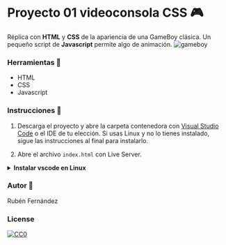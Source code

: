 # Proyecto 01 videoconsola CSS :video_game:

Réplica con **HTML** y **CSS** de la apariencia de una GameBoy clásica. Un pequeño script de **Javascript** permite algo de animación.
![gameboy](https://user-images.githubusercontent.com/65553496/109416194-05526d80-79bd-11eb-89be-0745882373c7.gif)

### Herramientas :hammer:

- HTML
- CSS
- Javascript

### Instrucciones :page_facing_up:

1. Descarga el proyecto y abre la carpeta contenedora con [Visual Studio Code](https://code.visualstudio.com/) o el IDE de tu elección. Si usas Linux y no lo tienes instalado, sigue las instrucciones al final para instalarlo.

2. Abre el archivo <span>`index.html`<span> con Live Server.

<details><summary><b>Instalar vscode en Linux</b></summary><br>

1. Descarga el paquete `.deb` de la web de [Visual Studio Code](https://code.visualstudio.com/)<br>
2. Dirigete a la carpeta en la que de has descargado el fichero.
3. Ejecuta:

   ```
   sudo dpkg -i
   sudo apt install google-chrome-stable
   ```

4. Abre vscode.
</details>

### Autor :basketball:

Rubén Fernández

### License

[![CC0](https://licensebuttons.net/p/zero/1.0/88x31.png)](https://creativecommons.org/publicdomain/zero/1.0/)
